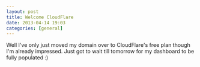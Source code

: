```yaml
---
layout: post
title: Welcome CloudFlare
date: 2013-04-14 19:03
categories: [general]
---
```

Well I've only just moved my domain over to CloudFlare's free plan though I'm already impressed. Just got to wait till tomorrow for my dashboard to be fully populated :)
